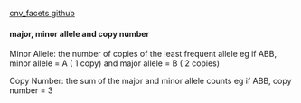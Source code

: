[cnv_facets github](https://github.com/dariober/cnv_facets)

#### major, minor allele and copy number

Minor Allele: the number of copies of the least frequent allele eg if ABB, minor allele = A ( 1 copy) and major allele = B ( 2 copies)

Copy Number: the sum of the major and minor allele counts eg if ABB, copy number = 3
